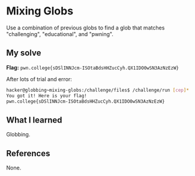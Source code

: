 # Mixing Globs
Use a combination of previous globs to find a glob that matches "challenging", "educational", and "pwning".

## My solve
**Flag:** `pwn.college{sDSlINNJcm-ISOtaBdsHHZucCyh.QX1IDO0wSN3AzNzEzW}`

After lots of trial and error:

```bash
hacker@globbing~mixing-globs:/challenge/files$ /challenge/run [cep]*
You got it! Here is your flag!
pwn.college{sDSlINNJcm-ISOtaBdsHHZucCyh.QX1IDO0wSN3AzNzEzW}
```

## What I learned
Globbing.

## References 
None.